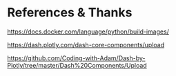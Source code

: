 # References & Thanks

https://docs.docker.com/language/python/build-images/

https://dash.plotly.com/dash-core-components/upload

https://github.com/Coding-with-Adam/Dash-by-Plotly/tree/master/Dash%20Components/Upload

